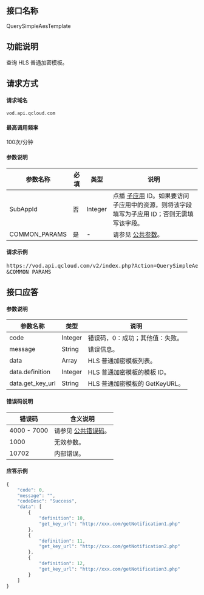 ## 接口名称
QuerySimpleAesTemplate

## 功能说明
查询 HLS 普通加密模板。

## 请求方式

#### 请求域名
`vod.api.qcloud.com`

#### 最高调用频率
100次/分钟

#### 参数说明
| 参数名称 | 必填 | 类型 | 说明 |
|---------|---------|---------|---------|
| SubAppId | 否 | Integer | 点播 [子应用](/document/product/266/14574) ID。如果要访问子应用中的资源，则将该字段填写为子应用 ID；否则无需填写该字段。 |
| COMMON_PARAMS | 是 | - | 请参见 [公共参数](/document/api/213/6976)。 |

#### 请求示例
<pre>
https://vod.api.qcloud.com/v2/index.php?Action=QuerySimpleAesTemplate
&ampCOMMON_PARAMS
</pre>

## 接口应答

#### 参数说明
| 参数名称 | 类型 | 说明 |
|---------|---------|---------|
| code | Integer | 错误码，0：成功；其他值：失败。 |
| message | String | 错误信息。 |
| data | Array | HLS 普通加密模板列表。 |
| data.definition | Integer | HLS 普通加密模板的模板 ID。 |
| data.get_key_url | String | HLS 普通加密模板的 GetKeyURL。 |

#### 错误码说明
| 错误码 | 含义说明|
|---------|---------|
| 4000 - 7000 | 请参见 [公共错误码](https://cloud.tencent.com/document/api/213/6982)。  |
| 1000 | 无效参数。  |
| 10702 | 内部错误。  |

#### 应答示例

```javascript
{
    "code": 0,
    "message": "",
    "codeDesc": "Success",
    "data": [
        {
            "definition": 10,
            "get_key_url": "http://xxx.com/getNotification1.php"
        },
        {
            "definition": 11,
            "get_key_url": "http://xxx.com/getNotification2.php"
        },
        {
            "definition": 12,
            "get_key_url": "http://xxx.com/getNotification3.php"
        }
    ]
}

```




